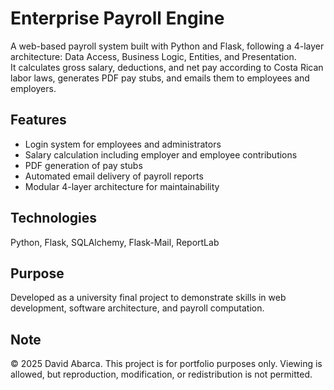 # Enterprise Payroll Engine

A web-based payroll system built with Python and Flask, following a 4-layer architecture: Data Access, Business Logic, Entities, and Presentation.  
It calculates gross salary, deductions, and net pay according to Costa Rican labor laws, generates PDF pay stubs, and emails them to employees and employers.

## Features
- Login system for employees and administrators
- Salary calculation including employer and employee contributions
- PDF generation of pay stubs
- Automated email delivery of payroll reports
- Modular 4-layer architecture for maintainability

## Technologies
Python, Flask, SQLAlchemy, Flask-Mail, ReportLab

## Purpose
Developed as a university final project to demonstrate skills in web development, software architecture, and payroll computation.

## Note
© 2025 David Abarca. This project is for portfolio purposes only.
Viewing is allowed, but reproduction, modification, or redistribution is not permitted.
